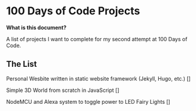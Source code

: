 # 100 Days of Code Projects

**What is this document?** 

A list of projects I want to complete for my second attempt at 100 Days of Code. 

## The List 

Personal Wesbite written in static website framework (Jekyll, Hugo, etc.)  []

Simple 3D World from scratch in JavaScript []

NodeMCU and Alexa system to toggle power to LED Fairy Lights []  
